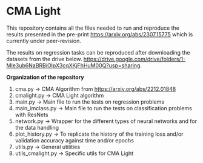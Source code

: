 # CMA Light

This repository contains all the files needed to run and reproduce the results presented in the pre-print https://arxiv.org/abs/2307.15775 which is currently under peer-revision.

The results on regression tasks can be reproduced after downloading the datasets from the drive below. https://drive.google.com/drive/folders/1-MIe3ub6NaBRBiOIpX3cqXKjFhHuM00Q?usp=sharing.

__Organization of the repository__

1) cma.py -> CMA Algorithm from https://arxiv.org/abs/2212.01848
2) cmalight.py -> CMA Light algorithm
3) main.py -> Main file to run the tests on regression problems
4) main_imclass.py -> Main file to run the tests on classification problems with ResNets
5) network.py -> Wrapper for the different types of neural networks and for the data handling
6) plot_history.py -> To replicate the history of the training loss and/or validation accuracy against time and/or epochs
7) utils.py -> General utilities
8) utils_cmalight.py -> Specific utils for CMA Light
